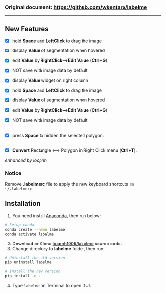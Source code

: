 ### Original document: https://github.com/wkentaro/labelme

---

## New Features

- [x] hold **Space** and **LeftClick** to drag the image
- [x] display **Value** of segmentation when hovered
- [x] edit **Value** by **RightClick-->Edit Value** (**Ctrl+G**)
- [x] NOT save with image data by default
- [x] display **Value** widget on right column

- [x] hold **Space** and **LeftClick** to drag the image
- [x] display **Value** of segmentation when hovered
- [x] edit **Value** by **RightClick-->Edit Value** (**Ctrl+G**)
- [x] NOT save with image data by default
      <br/>
      <br/>
- [x] press **Space** to hidden the selected polygon.
      <br/>
      <br/>
- [x] **Convert** Rectangle <--> Polygon in Right Click menu (**Ctrl+T**).

_enhanced by locpnh_

### Notice

Remove **.labelmerc** file to apply the new keyboard shortcuts
`rm ~/.labelmerc`

## Installation

1. You need install [Anaconda](https://docs.anaconda.com/anaconda/install/), then run below:

```bash
# Setup conda
conda create --name labelme
conda activate labelme
```

2. Download or Clone [locpnh1995/labelme](https://github.com/locpnh1995/labelme/) source code.
3. Change directory to **labelme** folder, then run:

```bash
# Uninstall the old version
pip uninstall labelme

# Install the new version
pip install -e .
```

4. Type `labelme` on Terminal to open GUI.
